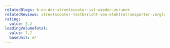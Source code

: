 ```yaml
---
relatedBlogs: b-on-der-streetscooter-ist-wieder-zurueck
relatedReviews: streetscooter-testbericht-von-elektrotransporter-vergleich
rating:
  value: 3.2
loadingVolumeTotal:
  value: 7,7
  baseUnit: m³
---
```

